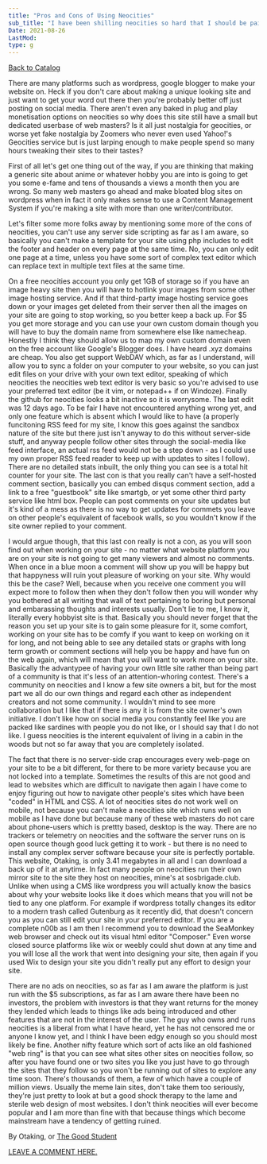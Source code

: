 ```yaml
---
title: "Pros and Cons of Using Neocities"
sub_title: "I have been shilling neocities so hard that I should be paid for it"
Date: 2021-08-26
LastMod:
type: g
---
```


[Back to Catalog](https://otaking.xyz/index.html)

There are many platforms such as wordpress, google blogger to make your website on. Heck if you don't care about making a unique looking site and just want to get your word out there then you're probably better off just posting on social media. There aren't even any baked in plug and play monetisation options on neocities so why does this site still have a small but dedicated userbase of web masters? Is it all just nostalgia for geocities, or worse yet fake nostalgia by Zoomers who never even used Yahoo!'s Geocities service but is just larping enough to make people spend so many hours tweaking their sites to their tastes?

First of all let's get one thing out of the way, if you are thinking that making a generic site about anime or whatever hobby you are into is going to get you some e-fame and tens of thousands a views a month then you are wrong. So many web masters go ahead and make bloated blog sites on wordpress when in fact it only makes sense to use a Content Management System if you're making a site with more than one writer/contributor.

Let's filter some more folks away by mentioning some more of the cons of neocities, you can't use any server side scripting as far as I am aware, so basically you can't make a template for your site using php includes to edit the footer and header on every page at the same time. No, you can only edit one page at a time, unless you have some sort of complex text editor which can replace text in multiple text files at the same time.

On a free neocities account you only get 1GB of storage so if you have an image heavy site then you will have to hotlink your images from some other image hosting service. And if that third-party image hosting service goes down or your images get deleted from their server then all the images on your site are going to stop working, so you better keep a back up. For $5 you get more storage and you can use your own custom domain though you will have to buy the domain name from somewhere else like namecheap. Honestly I think they should allow us to map my own custom domain even on the free account like Google's Blogger does. I have heard .xyz domains are cheap. You also get support WebDAV which, as far as I understand, will allow you to sync a folder on your computer to your website, so you can just edit files on your drive with your own text editor, speaking of which neocities the neocities web text editor is very basic so you're advised to use your preferred text editor (be it vim, or notepad++ if on Windoze). Finally the github for neocities looks a bit inactive so it is worrysome. The last edit was 12 days ago. To be fair I have not encountered anything wrong yet, and only one feature which is absent which I would like to have (a properly funcitoning RSS feed for my site, I know this goes against the sandbox nature of the site but there just isn't anyway to do this without server-side stuff, and anyway people follow other sites through the social-media like feed interface, an actual rss feed would not be a step down - as I could use my own proper RSS feed reader to keep up with updates to sites I follow). There are no detailed stats inbuilt, the only thing you can see is a total hit counter for your site. The last con is that you really can't have a self-hosted comment section, basically you can embed disqus comment section, add a link to a free "guestbook" site like smartgb, or yet some other third party service like html box. People can post comments on your site updates but it's kind of a mess as there is no way to get updates for commets you leave on other people's equivalent of facebook walls, so you wouldn't know if the site owner replied to your comment.

I would argue though, that this last con really is not a con, as you will soon find out when working on your site - no matter what website platform you are on your site is not going to get many viewers and almost no comments. When once in a blue moon a comment will show up you will be happy but that happyness will ruin yout pleasure of working on your site. Why would this be the case? Well, because when you receive one comment you will expect more to follow then when they don't follow then you will wonder why you bothered at all writing that wall of text pertaining to boring but personal and embarassing thoughts and interests usually. Don't lie to me, I know it, literally every hobbyist site is that. Basically you should never forget that the reason you set up your site is to gain some pleasure for it, some comfort, working on your site has to be comfy if you want to keep on working on it for long, and not being able to see any detailed stats or graphs with long term growth or comment sections will help you be happy and have fun on the web again, which will mean that you will want to work more on your site. Basically the advantypee of having your own little site rather than being part of a community is that it's less of an attention-whoring contest. There's a community on neocities and I know a few site owners a bit, but for the most part we all do our own things and regard each other as independent creators and not some community. I wouldn't mind to see more collaboration but I like that if there is any it is from the site owner's own initiative. I don't like how on social media you constantly feel like you are packed like sardines with people you do not like, or I should say that I do not like. I guess neocities is the interent equivalent of living in a cabin in the woods but not so far away that you are completely isolated.

The fact that there is no server-side crap encourages every web-page on your site to be a bit different, for there to be more variety because you are not locked into a template. Sometimes the results of this are not good and lead to websites which are difficult to navigate then again I have come to enjoy figuring out how to navigate other people's sites which have been "coded" in HTML and CSS. A lot of neocities sites do not work well on mobile, not because you can't make a neocities site which runs well on mobile as I have done but because many of these web masters do not care about phone-users which is prettty based, desktop is the way. There are no trackers or telemetry on neocities and the software the server runs on is open source though good luck getting it to work - but there is no need to install any complex server software because your site is perfectly portable. This website, Otaking, is only 3.41 megabytes in all and I can download a back up of it at anytime. In fact many people on neocities run their own mirror site to the site they host on neocities, mine's at sosbrigade.club. Unlike when using a CMS like wordpress you will actually know the basics about why your website looks like it does which means that you will not be tied to any one platform. For example if wordpress totally changes its editor to a modern trash called Gutenburg as it recently did, that doesn't concern you as you can still edit your site in your preferred editor. If you are a complete n00b as I am then I recommend you to download the SeaMonkey web browser and check out its visual html editor "Composer." Even worse closed source platforms like wix or weebly could shut down at any time and you will lose all the work that went into designing your site, then again if you used Wix to design your site you didn't really put any effort to design your site.

There are no ads on neocities, so as far as I am aware the platform is just run with the $5 subscriptions, as far as I am aware there have been no investors, the problem with investors is that they want returns for the money they lended which leads to things like ads being introduced and other features that are not in the interest of the user. The guy who owns and runs neocities is a liberal from what I have heard, yet he has not censored me or anyone I know yet, and I think I have been edgy enough so you should most likely be fine. Another nifty feature which sort of acts like an old fashioned "web ring" is that you can see what sites other sites on neocities follow, so after you have found one or two sites you like you just have to go through the sites that they follow so you won't be running out of sites to explore any time soon. There's thousands of them, a few of which have a couple of million views. Usually the meme lain sites, don't take them too seriously, they're just pretty to look at but a good shock therapy to the lame and sterile web design of most websites. I don't think neocities will ever become popular and I am more than fine with that because things which become mainstream have a tendency of getting ruined.

By Otaking, or [The Good Student](https://www.youtube.com/channel/UCA4gWcOoz_FXrtTEemTOtfw?view_as=subscriber/videos)

[LEAVE A COMMENT HERE.](http://otaking.bbs.fc2.com/)
